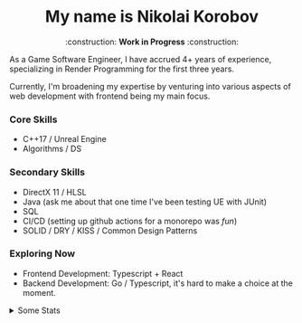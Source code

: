 ## <h1 align="center">My name is Nikolai Korobov</a>

<p align="center">:construction: <b>Work in Progress</b> :construction:</p>

As a Game Software Engineer, I have accrued 4+ years of experience, specializing in Render Programming for the first three years.

Currently, I'm broadening my expertise by venturing into various aspects of web development with frontend being my main focus.

### Core Skills
- C++17 / Unreal Engine
- Algorithms / DS

### Secondary Skills
- DirectX 11 / HLSL
- Java (ask me about that one time I've been testing UE with JUnit)
- SQL
- CI/CD (setting up github actions for a monorepo was _fun_)
- SOLID / DRY / KISS / Common Design Patterns

### Exploring Now
- Frontend Development: Typescript + React
- Backend Development: Go / Typescript, it's hard to make a choice at the moment.

<details>
<summary>Some Stats</summary>

#### LeetCode
![LeetCode Stats](https://leetcard.jacoblin.cool/enkore?theme=wtf,nord&font=Cairo&ext=heatmap)

</details>
